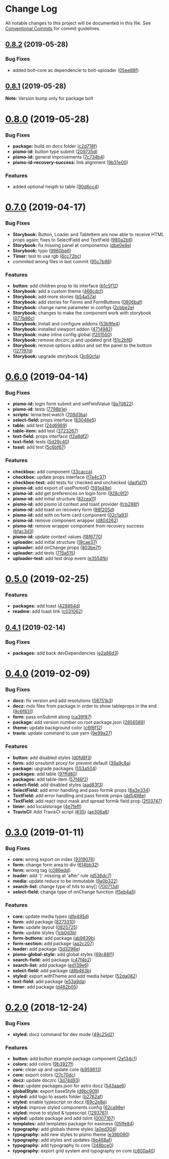 # Change Log

All notable changes to this project will be documented in this file.
See [Conventional Commits](https://conventionalcommits.org) for commit guidelines.

## [0.8.2](https://github.com/pismo/bolt/compare/v0.8.1...v0.8.2) (2019-05-28)


### Bug Fixes

* added bolt-core as dependencie to bolt-uploader ([05ee88f](https://github.com/pismo/bolt/commit/05ee88f))





## [0.8.1](https://github.com/pismo/bolt/compare/v0.8.0...v0.8.1) (2019-05-28)

**Note:** Version bump only for package bolt





# [0.8.0](https://github.com/pismo/bolt/compare/v0.7.0...v0.8.0) (2019-05-28)


### Bug Fixes

* **package:** build on docs folder ([c2d718f](https://github.com/pismo/bolt/commit/c2d718f))
* **pismo-id:** button type submit ([209735d](https://github.com/pismo/bolt/commit/209735d))
* **pismo-id:** general improvements ([7c734b4](https://github.com/pismo/bolt/commit/7c734b4))
* **pismo-id-recovery-success:** link alignment ([9b31e00](https://github.com/pismo/bolt/commit/9b31e00))


### Features

* added optional heigth to table ([90d6cc4](https://github.com/pismo/bolt/commit/90d6cc4))





# [0.7.0](https://github.com/pismo/bolt/compare/v0.6.0...v0.7.0) (2019-04-17)


### Bug Fixes

* **Storybook:** Button, Loader and TableItem are now able to receive HTML props again; fixes to SelectField and TextField ([980a2b6](https://github.com/pismo/bolt/commit/980a2b6))
* **Storybook:** fix missing panel at componentss ([dbe0e6e](https://github.com/pismo/bolt/commit/dbe0e6e))
* **Storybook:** typo ([9960be6](https://github.com/pismo/bolt/commit/9960be6))
* **Timer:** test to use rgb ([6cc72bc](https://github.com/pismo/bolt/commit/6cc72bc))
* commited wrong files in last commit ([95c7b98](https://github.com/pismo/bolt/commit/95c7b98))


### Features

* **button:** add children prop to its interface ([b1c5f12](https://github.com/pismo/bolt/commit/b1c5f12))
* **Storybook:** add a custom theme ([468cdcf](https://github.com/pismo/bolt/commit/468cdcf))
* **Storybook:** add more stories ([b54a57a](https://github.com/pismo/bolt/commit/b54a57a))
* **Storybook:** add stories for Forms and FormButtons ([0806baf](https://github.com/pismo/bolt/commit/0806baf))
* **Storybook:** change name parameter in configs ([2cbbe2e](https://github.com/pismo/bolt/commit/2cbbe2e))
* **Storybook:** changes to make the component work with storybook ([077b86c](https://github.com/pismo/bolt/commit/077b86c))
* **Storybook:** install and configure addons ([53b9fe4](https://github.com/pismo/bolt/commit/53b9fe4))
* **Storybook:** installed viewport addon ([4714982](https://github.com/pismo/bolt/commit/4714982))
* **Storybook:** make inline config global ([f201550](https://github.com/pismo/bolt/commit/f201550))
* **Storybook:** remove doczrc.js and updated grid ([51c2bf6](https://github.com/pismo/bolt/commit/51c2bf6))
* **Storybook:** remove options addon and set the panel to the bottom ([127197d](https://github.com/pismo/bolt/commit/127197d))
* **Storybook:** upgrade storybook ([3c60cfa](https://github.com/pismo/bolt/commit/3c60cfa))





# [0.6.0](https://github.com/pismo/bolt/compare/v0.5.0...v0.6.0) (2019-04-14)


### Bug Fixes

* **pismo-id:** login form submit and setFieldValue ([9a70822](https://github.com/pismo/bolt/commit/9a70822))
* **pismo-id:** tests ([7798b1e](https://github.com/pismo/bolt/commit/7798b1e))
* **scripts:** lerna:test:watch ([708d3ba](https://github.com/pismo/bolt/commit/708d3ba))
* **select-field:** props interface ([83046e5](https://github.com/pismo/bolt/commit/83046e5))
* **table:** add test ([24d6989](https://github.com/pismo/bolt/commit/24d6989))
* **table-item:** add test ([3723267](https://github.com/pismo/bolt/commit/3723267))
* **text-field:** props interface ([f2a8df2](https://github.com/pismo/bolt/commit/f2a8df2))
* **text-field:** tests ([5d29c40](https://github.com/pismo/bolt/commit/5d29c40))
* **toast:** add test ([5c6bf67](https://github.com/pismo/bolt/commit/5c6bf67))


### Features

* **checkbox:** add component ([33cacca](https://github.com/pismo/bolt/commit/33cacca))
* **checkbox:** update props interface ([f7a4c37](https://github.com/pismo/bolt/commit/f7a4c37))
* **checkbox-test:** add tests for checked and unchecked ([dad1d7f](https://github.com/pismo/bolt/commit/dad1d7f))
* **pismo-id:** add export of usePismoID ([591e49e](https://github.com/pismo/bolt/commit/591e49e))
* **pismo-id:** add get preferences on login form ([928c9f2](https://github.com/pismo/bolt/commit/928c9f2))
* **pismo-id:** add initial structure ([82cea11](https://github.com/pismo/bolt/commit/82cea11))
* **pismo-id:** add pismo id context and toast provider ([fcb288f](https://github.com/pismo/bolt/commit/fcb288f))
* **pismo-id:** add toast on recovery form ([98f205d](https://github.com/pismo/bolt/commit/98f205d))
* **pismo-id:** add with on form card component ([02c1a93](https://github.com/pismo/bolt/commit/02c1a93))
* **pismo-id:** remove component wrapper ([d804262](https://github.com/pismo/bolt/commit/d804262))
* **pismo-id:** remove wrapper component from recovery success ([bfac3d3](https://github.com/pismo/bolt/commit/bfac3d3))
* **pismo-id:** update context values ([f8f6770](https://github.com/pismo/bolt/commit/f8f6770))
* **uploader:** add initial structure ([19cae37](https://github.com/pismo/bolt/commit/19cae37))
* **uploader:** add onChange props ([803be7f](https://github.com/pismo/bolt/commit/803be7f))
* **uploader:** add tests ([715a515](https://github.com/pismo/bolt/commit/715a515))
* **uploader-test:** add test drop event ([e3554fb](https://github.com/pismo/bolt/commit/e3554fb))





# [0.5.0](https://github.com/pismo/bolt/compare/v0.4.1...v0.5.0) (2019-02-25)


### Features

* **packages:** add toast ([428864d](https://github.com/pismo/bolt/commit/428864d))
* **readme:** add toast link ([c031062](https://github.com/pismo/bolt/commit/c031062))





## [0.4.1](https://github.com/pismo/bolt/compare/v0.4.0...v0.4.1) (2019-02-14)


### Bug Fixes

* **packages:** add back devDependencies ([e2a86d3](https://github.com/pismo/bolt/commit/e2a86d3))





# [0.4.0](https://github.com/pismo/bolt/compare/v0.3.0...v0.4.0) (2019-02-09)


### Bug Fixes

* **docz:** fix version and add resolutions ([08751b3](https://github.com/pismo/bolt/commit/08751b3))
* **docz:** mdx files from package in order to show tableprops in the end ([9c6f831](https://github.com/pismo/bolt/commit/9c6f831))
* **form:** pass onSubmit along ([ca39f87](https://github.com/pismo/bolt/commit/ca39f87))
* **package:** add version number on root package.json ([2856589](https://github.com/pismo/bolt/commit/2856589))
* **theme:** update background color ([c6f6f12](https://github.com/pismo/bolt/commit/c6f6f12))
* **travis:** update command to use yarn ([9e99a27](https://github.com/pismo/bolt/commit/9e99a27))


### Features

* **button:** add disabled styles ([d0fd8f3](https://github.com/pismo/bolt/commit/d0fd8f3))
* **form:** add onsubmit proxy for prevent default ([38a9c8a](https://github.com/pismo/bolt/commit/38a9c8a))
* **package:** upgrade packages ([553a504](https://github.com/pismo/bolt/commit/553a504))
* **packages:** add table ([97ffd80](https://github.com/pismo/bolt/commit/97ffd80))
* **packages:** add table-item ([57f46f2](https://github.com/pismo/bolt/commit/57f46f2))
* **select-field:** add disabled styles ([aad83f3](https://github.com/pismo/bolt/commit/aad83f3))
* **SelectField:** add error handling and pass formik props ([8a3e334](https://github.com/pismo/bolt/commit/8a3e334))
* **TextField:** add error handling and pass formik props ([dd5498e](https://github.com/pismo/bolt/commit/dd5498e))
* **TextField:** add react input mask and spread formik field prop ([2f03747](https://github.com/pismo/bolt/commit/2f03747))
* **timer:** add localstorage ([4e7feff](https://github.com/pismo/bolt/commit/4e7feff))
* **TravisCI:** Add TravisCI script ([#35](https://github.com/pismo/bolt/issues/35)) ([ae306a8](https://github.com/pismo/bolt/commit/ae306a8))





# [0.3.0](https://github.com/pismo/bolt/compare/v0.2.0...v0.3.0) (2019-01-11)


### Bug Fixes

* **core:** wrong export on index ([9319076](https://github.com/pismo/bolt/commit/9319076))
* **form:** change form area to div ([614bb32](https://github.com/pismo/bolt/commit/614bb32))
* **form:** wrong tag ([c086edd](https://github.com/pismo/bolt/commit/c086edd))
* **loader:** add '}' missing at 'after' rule ([d536dc7](https://github.com/pismo/bolt/commit/d536dc7))
* **media:** update reduce to be immutable ([9a0b322](https://github.com/pismo/bolt/commit/9a0b322))
* **search-list:** change type of hits to any[] ([700713d](https://github.com/pismo/bolt/commit/700713d))
* **select-field:** change type of onChange function ([f5eb4a5](https://github.com/pismo/bolt/commit/f5eb4a5))


### Features

* **core:** update media types ([dfe495d](https://github.com/pismo/bolt/commit/dfe495d))
* **form:** add package ([8273310](https://github.com/pismo/bolt/commit/8273310))
* **form:** update layout ([0825725](https://github.com/pismo/bolt/commit/0825725))
* **form:** update styles ([1cb0d3b](https://github.com/pismo/bolt/commit/1cb0d3b))
* **form-buttons:** add package ([ab9839b](https://github.com/pismo/bolt/commit/ab9839b))
* **form-section:** add package ([aa2c207](https://github.com/pismo/bolt/commit/aa2c207))
* **loader:** add package ([3d3298e](https://github.com/pismo/bolt/commit/3d3298e))
* **pismo-global-style:** add global styles ([69c88f1](https://github.com/pismo/bolt/commit/69c88f1))
* **search-field:** add package ([c47f4b2](https://github.com/pismo/bolt/commit/c47f4b2))
* **search-list:** add package ([ed139e6](https://github.com/pismo/bolt/commit/ed139e6))
* **select-field:** add package ([d8b463b](https://github.com/pismo/bolt/commit/d8b463b))
* **styled:** export withTheme and add media helper ([52da082](https://github.com/pismo/bolt/commit/52da082))
* **text-field:** add package ([e53a9da](https://github.com/pismo/bolt/commit/e53a9da))
* **timer:** add package ([d482b05](https://github.com/pismo/bolt/commit/d482b05))





# [0.2.0](https://github.com/pismo/bolt/compare/v0.0.1-32...v0.2.0) (2018-12-24)


### Bug Fixes

* **styled:** docz command for dev mode ([49c25d2](https://github.com/pismo/bolt/commit/49c25d2))


### Features

* **button:** add button example package component ([2e134c1](https://github.com/pismo/bolt/commit/2e134c1))
* **colors:** add colors ([9b3927f](https://github.com/pismo/bolt/commit/9b3927f))
* **core:** clean up and update core ([b959613](https://github.com/pismo/bolt/commit/b959613))
* **core:** export colors ([27c70dc](https://github.com/pismo/bolt/commit/27c70dc))
* **docz:** update doczrc ([3d74d93](https://github.com/pismo/bolt/commit/3d74d93))
* **docz:** update packages.json for astro docz ([543aae6](https://github.com/pismo/bolt/commit/543aae6))
* **globalStyle:** export baseStyle ([d9bc909](https://github.com/pismo/bolt/commit/d9bc909))
* **styled:** add logo to assets folder ([b2762af](https://github.com/pismo/bolt/commit/b2762af))
* **styled:** enable typescript on docz ([69c2e8e](https://github.com/pismo/bolt/commit/69c2e8e))
* **styled:** improve styled components config ([62ca98e](https://github.com/pismo/bolt/commit/62ca98e))
* **styled:** move to styled & typescript ([1293761](https://github.com/pismo/bolt/commit/1293761))
* **styled:** update package and add tslint ([0007167](https://github.com/pismo/bolt/commit/0007167))
* **templates:** add templates package for easiness ([05ffe84](https://github.com/pismo/bolt/commit/05ffe84))
* **typography:** add globals theme styles ([a0ed304](https://github.com/pismo/bolt/commit/a0ed304))
* **typography:** add new styles to pismo theme ([e39b080](https://github.com/pismo/bolt/commit/e39b080))
* **typography:** add styles and updates ([6e468af](https://github.com/pismo/bolt/commit/6e468af))
* **typography:** add typography to core ([348bce0](https://github.com/pismo/bolt/commit/348bce0))
* **typography:** export grid system and typography on core ([c800a40](https://github.com/pismo/bolt/commit/c800a40))
